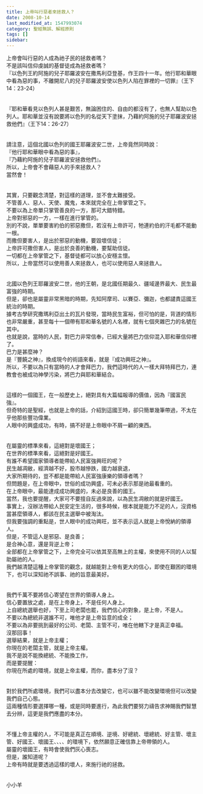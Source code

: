 ```yaml
---
title: 上帝叫行惡者來拯救人？
date: 2008-10-14
last_modified_at: 1547993074
category: 聖經無誤、解經原則
tags: []
sidebar: 
---
```


<p>上帝會叫行惡的人成為祂子民的拯救者嗎？<br/>不是該叫信仰虔誠的基督徒成為拯救者嗎？<br/><!--more-->『以色列王約阿施的兒子耶羅波安在撒馬利亞登基，作王四十一年。他行耶和華眼中看為惡的事，不離開尼八的兒子耶羅波安使以色列人陷在罪裡的一切罪』（王下14：23-24）<br/><br/><br/>『耶和華看見以色列人甚是艱苦，無論困住的、自由的都沒有了，也無人幫助以色列人。耶和華並沒有說要將以色列的名從天下塗抹，乃藉約阿施的兒子耶羅波安拯救他們』（王下14：26-27）<br/><br/><br/>請注意，這個北國以色列的國王耶羅波安二世，上帝竟然同時說：<br/>『他行耶和華眼中看為惡的事』，<br/>『乃藉約阿施的兒子耶羅波安拯救他們』。<br/>所以，上帝會不會藉惡人的手來拯救人？<br/>當然會！<br/><br/><br/>其實，只要觀念清楚，對這樣的道理，並不會太難接受。<br/>不管善人、惡人、天使、魔鬼，本來就完全在上帝掌管之下。<br/>不要以為上帝單只掌管善良的一方，那可大錯特錯。<br/>上帝對邪惡的一方，一樣在進行掌管的。<br/>別的不說，單單要害約伯的邪惡撒但，若沒有上帝許可，牠連約伯的汗毛都不能動一根。<br/>而撒但要害人，是出於邪惡的動機，要毀壞信徒；<br/>上帝許可撒但害人，是出於良善的動機，要幫助信徒。<br/>一切都在上帝掌管之下，基督徒都可以放心安穩主懷。<br/>所以，上帝當然可以使用善人來拯救人，也可以使用惡人來拯救人。<br/><br/><br/>北國以色列王耶羅波安二世，他的王朝，是北國任期最久、疆域邊界最大、民生最富強的時期。<br/>但是，卻也是屬靈非常黑暗的時期，先知阿摩司、以賽亞、彌迦，也都譴責這國王統治的時期。<br/>據考古學研究撒瑪利亞出土的瓦片發現，當時民生富裕，但可怕的是，背道的情形也非常嚴重，甚至每十一個帶有耶和華名號的人名裡，就有七個夾雜巴力的名號在其中。<br/>也就是說，當時的人民，對巴力非常信奉，已經大量將巴力信仰混入耶和華信仰裡了。<br/>巴力是甚麼神？<br/>是『豐饒之神』，換成現今的術語來看，就是『成功興旺之神』。<br/>所以，不要以為只有當時的人才會拜巴力，我們這時代的人一樣大拜特拜巴力，連教會也被成功神學污染，將巴力與耶和華結合。<br/><br/><br/>這樣的一個國王，在一般歷史上，絕對具有大篇幅報導的價值，因為『國富民強』。<br/>但奇特的是聖經，也就是上帝的話，介紹到這國王時，卻只簡單幾筆帶過，不太在乎他那些豐功偉業。<br/>人眼中的興盛成功，有時，搞不好是上帝眼中不屑一顧的東西。<br/><br/><br/>在屬靈的標準來看，這絕對是壞國王；<br/>在世界的標準來看，這絕對是好國王。<br/>有誰不希望國家領導者能帶給人民富強興旺的呢？<br/>民生越凋敝，經濟越不好，股市越慘跌，國力越衰退，<br/>大家所期待的，豈不都是能帶給人民富強康樂的領導者嗎？<br/>但問題是，在上帝眼中，世俗的成功興盛，可未必表示那是祂最看重的。<br/>在上帝眼中，最能達成成功興盛的，未必是良善的國王。<br/>當然，我也要提醒，大家可不要擅自反過來說，以為民生凋敝的就是好國王。<br/>事實上，沒辦法帶給人民安定生活的，很多時候，根本就是能力不足的人，沒資格當甚麼領導人，都該在民主選舉中被淘汰。<br/>但我要強調的重點是，世人眼中的成功興旺，並不表示這人就是上帝悅納的領導人。<br/>但是，不管這人是邪惡、是良善；<br/>是合神心意，還是背逆上帝；<br/>全部都在上帝掌管之下，上帝完全可以依其至高無上的主權，來使用不同的人以幫助屬祂的人。<br/>我們越清楚這種上帝掌管的觀念，就越能對上帝有更大的信心，即使在艱困的環境下，也可以深知祂不誤事、祂的旨意最美好。<br/><br/><br/>我們千萬不要將信心寄望在世界的領導人身上。<br/>信心要置放之處，是在上帝身上，不是任何人身上。<br/>上自總統選舉也好，下至上司老闆也罷，我們信心的對象，是上帝，不是人。<br/>不要以為總統非選誰不可，唯他才是上帝旨意的成全；<br/>不要以為非要挑到最好的公司、老闆、主管不可，唯在他轄下才是真正幸福。<br/>沒那回事！<br/>選舉結果，就是上帝主權；<br/>你現在的老闆主管，就是上帝主權。<br/>我不是說不能換總統、不能換工作，<br/>而是要提醒：<br/>你現在所處的環境，就是上帝主權，而你，盡本分了沒？<br/><br/><br/>對於我們所處環境，我們可以盡本分去改變它，也可以雖不能改變環境但可以改變我們自己心態。<br/>這兩種情形要選擇哪一種，或是同時要進行，為此我們要努力禱告求神賜我們智慧去分辨，這更是我們應盡的本分。<br/><br/><br/>不懂上帝主權的人，不可能是真正在順境、逆境、好總統、壞總統、好主管、壞主管、好國王、壞國王、、、、的環境下，依然願意正確信靠上帝帶領的人。<br/>屬靈的壞國王，有時會使我們灰心喪志。<br/>但是，誰知道呢？<br/>上帝有時就是要透過這樣的壞人，來施行祂的拯救。<br/><br/><br/>小小羊
</p>